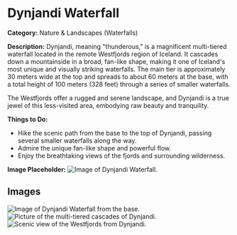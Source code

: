 # Dynjandi Waterfall

**Category:** Nature & Landscapes (Waterfalls)

**Description:**
Dynjandi, meaning "thunderous," is a magnificent multi-tiered waterfall located in the remote Westfjords region of Iceland. It cascades down a mountainside in a broad, fan-like shape, making it one of Iceland's most unique and visually striking waterfalls. The main tier is approximately 30 meters wide at the top and spreads to about 60 meters at the base, with a total height of 100 meters (328 feet) through a series of smaller waterfalls.

The Westfjords offer a rugged and serene landscape, and Dynjandi is a true jewel of this less-visited area, embodying raw beauty and tranquility.

**Things to Do:**
*   Hike the scenic path from the base to the top of Dynjandi, passing several smaller waterfalls along the way.
*   Admire the unique fan-like shape and powerful flow.
*   Enjoy the breathtaking views of the fjords and surrounding wilderness.

**Image Placeholder:**
![Image of Dynjandi Waterfall.](placeholder_dynjandi.jpg)

## Images

![Image of Dynjandi Waterfall from the base.](https://via.placeholder.com/600x400?text=Dynjandi+Base+1)
![Picture of the multi-tiered cascades of Dynjandi.](https://via.placeholder.com/600x400?text=Dynjandi+Cascades+2)
![Scenic view of the Westfjords from Dynjandi.](https://via.placeholder.com/600x400?text=Dynjandi+Westfjords+3) 